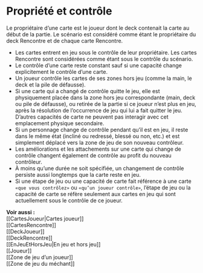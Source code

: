 # Propriété et contrôle
Le propriétaire d’une carte est le joueur dont le deck contenait la carte au début de la partie. Le scénario est considéré comme étant le propriétaire du deck Rencontre et de chaque carte Rencontre.  
- Les cartes entrent en jeu sous le contrôle de leur propriétaire. Les cartes Rencontre sont considérées comme étant sous le contrôle du scénario. 
- Le contrôle d’une carte reste constant sauf si une capacité change explicitement le contrôle d’une carte. 
- Un joueur contrôle les cartes de ses zones hors jeu (comme la main, le deck et la pile de défausse). 
- Si une carte qui a changé de contrôle quitte le jeu, elle est physiquement placée dans la zone hors jeu correspondante (main, deck ou pile de défausse), ou retirée de la partie si ce joueur n’est plus en jeu, après la résolution de l’occurrence de jeu qui lui a fait quitter le jeu. D’autres capacités de carte ne peuvent pas interagir avec cet emplacement physique secondaire. 
- Si un personnage change de contrôle pendant qu’il est en jeu, il reste dans le même état (incliné ou redressé, blessé ou non, etc.) et est simplement déplacé vers la zone de jeu de son nouveau contrôleur. 
- Les améliorations et les attachements sur une carte qui change de contrôle changent également de contrôle au profit du nouveau contrôleur.
- À moins qu’une durée ne soit spécifiée, un changement de contrôle persiste aussi longtemps que la carte reste en jeu. 
- Si une étape de jeu ou une capacité de carte fait référence à une carte `«que vous contrôlez»` ou `«qu’un joueur contrôle»`, l’étape de jeu ou la capacité de carte se réfère seulement aux cartes en jeu qui sont actuellement sous le contrôle de ce joueur. 

**Voir aussi :**  
[[CartesJoueur|Cartes joueur]]  
[[CartesRencontre]]  
[[DeckJoueur]]  
[[DeckRencontre]]  
[[EnJeuEtHorsJeu|En jeu et hors jeu]]  
[[Joueur]]  
[[Zone de jeu d’un joueur]]  
[[Zone de jeu du méchant]]
